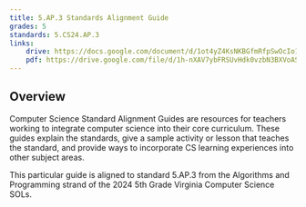 ```yaml
---
title: 5.AP.3 Standards Alignment Guide
grades: 5
standards: 5.CS24.AP.3
links:
    drive: https://docs.google.com/document/d/1ot4yZ4KsNKBGfmRfpSwOcIo1v_GXNKV1B6k23wXaL28/edit?usp=drive_link
    pdf: https://drive.google.com/file/d/1h-nXAV7ybFRSUvHdk0vzbN3BXVoAS3RQ/view?usp=drive_link
---
```


## Overview

Computer Science Standard Alignment Guides are resources for teachers working to integrate computer science into their core curriculum. These guides explain the standards, give a sample activity or lesson that teaches the standard, and provide ways to incorporate CS learning experiences into other subject areas. 

This particular guide is aligned to standard 5.AP.3 from the Algorithms and Programming strand of the 2024 5th Grade Virginia Computer Science SOLs.